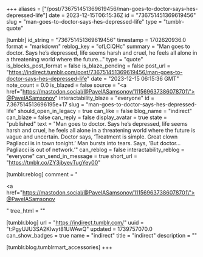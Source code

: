 +++
aliases = ["/post/736751451369619456/man-goes-to-doctor-says-hes-depressed-life"]
date = 2023-12-15T06:15:36Z
id = "736751451369619456"
slug = "man-goes-to-doctor-says-hes-depressed-life"
type = "tumblr-quote"

[tumblr]
id_string = "736751451369619456"
timestamp = 1702620936.0
format = "markdown"
reblog_key = "ofLCiQHc"
summary = "Man goes to doctor. Says he’s depressed, life seems harsh and cruel, he feels all alone in a threatening world where the future..."
type = "quote"
is_blocks_post_format = false
is_blaze_pending = false
post_url = "https://indirect.tumblr.com/post/736751451369619456/man-goes-to-doctor-says-hes-depressed-life"
date = "2023-12-15 06:15:36 GMT"
note_count = 0.0
is_blazed = false
source = "<a href=\"https://mastodon.social/@PavelASamsonov/111569637386078701\">@PavelASamsonov</a>"
interactability_blaze = "everyone"
id = 7.367514513696195e+17
slug = "man-goes-to-doctor-says-hes-depressed-life"
should_open_in_legacy = true
can_like = false
blog_name = "indirect"
can_blaze = false
can_reply = false
display_avatar = true
state = "published"
text = "Man goes to doctor. Says he&rsquo;s depressed, life seems harsh and cruel, he feels all alone in a threatening world where the future is vague and uncertain. Doctor says, &lsquo;Treatment is simple. Great clown Pagliacci is in town tonight.&rsquo; Man bursts into tears. Says, 'But doctor…Pagliacci is out of network.&rsquo;"
can_reblog = false
interactability_reblog = "everyone"
can_send_in_message = true
short_url = "https://tmblr.co/ZY3jbyevTugYey00"

[tumblr.reblog]
comment = "<p><a href=\"https://mastodon.social/@PavelASamsonov/111569637386078701\">@PavelASamsonov</a></p>"
tree_html = ""

[tumblr.blog]
url = "https://indirect.tumblr.com/"
uuid = "t:PgyUJU3SA2Klwyt81UWAwQ"
updated = 1739757070.0
can_show_badges = true
name = "indirect"
title = "indirect"
description = ""

[tumblr.blog.tumblrmart_accessories]
+++
